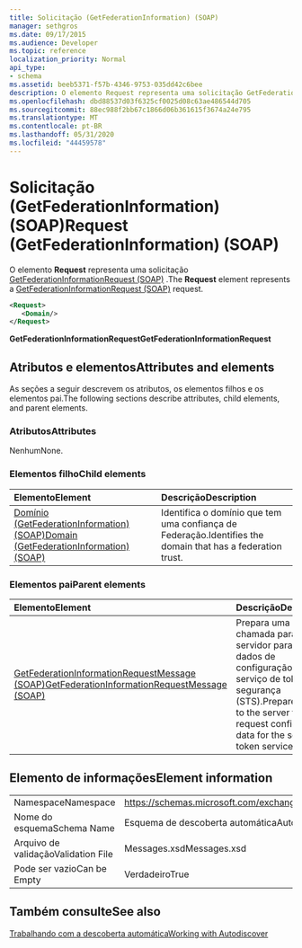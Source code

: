 ```yaml
---
title: Solicitação (GetFederationInformation) (SOAP)
manager: sethgros
ms.date: 09/17/2015
ms.audience: Developer
ms.topic: reference
localization_priority: Normal
api_type:
- schema
ms.assetid: beeb5371-f57b-4346-9753-035dd42c6bee
description: O elemento Request representa uma solicitação GetFederationInformationRequest (SOAP).
ms.openlocfilehash: dbd88537d03f6325cf0025d08c63ae486544d705
ms.sourcegitcommit: 88ec988f2bb67c1866d06b361615f3674a24e795
ms.translationtype: MT
ms.contentlocale: pt-BR
ms.lasthandoff: 05/31/2020
ms.locfileid: "44459578"
---
```

# <a name="request-getfederationinformation-soap"></a><span data-ttu-id="b2655-103">Solicitação (GetFederationInformation) (SOAP)</span><span class="sxs-lookup"><span data-stu-id="b2655-103">Request (GetFederationInformation) (SOAP)</span></span>

<span data-ttu-id="b2655-104">O elemento **Request** representa uma solicitação [GetFederationInformationRequest (SOAP)](getfederationinformationrequest-soap.md) .</span><span class="sxs-lookup"><span data-stu-id="b2655-104">The **Request** element represents a [GetFederationInformationRequest (SOAP)](getfederationinformationrequest-soap.md) request.</span></span> 
  
```XML
<Request>
   <Domain/>
</Request>
```

 <span data-ttu-id="b2655-105">**GetFederationInformationRequest**</span><span class="sxs-lookup"><span data-stu-id="b2655-105">**GetFederationInformationRequest**</span></span>
## <a name="attributes-and-elements"></a><span data-ttu-id="b2655-106">Atributos e elementos</span><span class="sxs-lookup"><span data-stu-id="b2655-106">Attributes and elements</span></span>

<span data-ttu-id="b2655-107">As seções a seguir descrevem os atributos, os elementos filhos e os elementos pai.</span><span class="sxs-lookup"><span data-stu-id="b2655-107">The following sections describe attributes, child elements, and parent elements.</span></span>
  
### <a name="attributes"></a><span data-ttu-id="b2655-108">Atributos</span><span class="sxs-lookup"><span data-stu-id="b2655-108">Attributes</span></span>

<span data-ttu-id="b2655-109">Nenhum</span><span class="sxs-lookup"><span data-stu-id="b2655-109">None.</span></span>
  
### <a name="child-elements"></a><span data-ttu-id="b2655-110">Elementos filho</span><span class="sxs-lookup"><span data-stu-id="b2655-110">Child elements</span></span>

|<span data-ttu-id="b2655-111">**Elemento**</span><span class="sxs-lookup"><span data-stu-id="b2655-111">**Element**</span></span>|<span data-ttu-id="b2655-112">**Descrição**</span><span class="sxs-lookup"><span data-stu-id="b2655-112">**Description**</span></span>|
|:-----|:-----|
|[<span data-ttu-id="b2655-113">Domínio (GetFederationInformation) (SOAP)</span><span class="sxs-lookup"><span data-stu-id="b2655-113">Domain (GetFederationInformation) (SOAP)</span></span>](domain-getfederationinformationsoap.md) <br/> |<span data-ttu-id="b2655-114">Identifica o domínio que tem uma confiança de Federação.</span><span class="sxs-lookup"><span data-stu-id="b2655-114">Identifies the domain that has a federation trust.</span></span>  <br/> |
   
### <a name="parent-elements"></a><span data-ttu-id="b2655-115">Elementos pai</span><span class="sxs-lookup"><span data-stu-id="b2655-115">Parent elements</span></span>

|<span data-ttu-id="b2655-116">**Elemento**</span><span class="sxs-lookup"><span data-stu-id="b2655-116">**Element**</span></span>|<span data-ttu-id="b2655-117">**Descrição**</span><span class="sxs-lookup"><span data-stu-id="b2655-117">**Description**</span></span>|
|:-----|:-----|
|[<span data-ttu-id="b2655-118">GetFederationInformationRequestMessage (SOAP)</span><span class="sxs-lookup"><span data-stu-id="b2655-118">GetFederationInformationRequestMessage (SOAP)</span></span>](getfederationinformationrequestmessage-soap.md) <br/> |<span data-ttu-id="b2655-119">Prepara uma chamada para o servidor para solicitar dados de configuração para o serviço de token de segurança (STS).</span><span class="sxs-lookup"><span data-stu-id="b2655-119">Prepares a call to the server to request configuration data for the security token service (STS).</span></span>  <br/> |
   
## <a name="element-information"></a><span data-ttu-id="b2655-120">Elemento de informações</span><span class="sxs-lookup"><span data-stu-id="b2655-120">Element information</span></span>

|||
|:-----|:-----|
|<span data-ttu-id="b2655-121">Namespace</span><span class="sxs-lookup"><span data-stu-id="b2655-121">Namespace</span></span>  <br/> |https://schemas.microsoft.com/exchange/2010/Autodiscover  <br/> |
|<span data-ttu-id="b2655-122">Nome do esquema</span><span class="sxs-lookup"><span data-stu-id="b2655-122">Schema Name</span></span>  <br/> |<span data-ttu-id="b2655-123">Esquema de descoberta automática</span><span class="sxs-lookup"><span data-stu-id="b2655-123">Autodiscover schema</span></span>  <br/> |
|<span data-ttu-id="b2655-124">Arquivo de validação</span><span class="sxs-lookup"><span data-stu-id="b2655-124">Validation File</span></span>  <br/> |<span data-ttu-id="b2655-125">Messages.xsd</span><span class="sxs-lookup"><span data-stu-id="b2655-125">Messages.xsd</span></span>  <br/> |
|<span data-ttu-id="b2655-126">Pode ser vazio</span><span class="sxs-lookup"><span data-stu-id="b2655-126">Can be Empty</span></span>  <br/> |<span data-ttu-id="b2655-127">Verdadeiro</span><span class="sxs-lookup"><span data-stu-id="b2655-127">True</span></span>  <br/> |
   
## <a name="see-also"></a><span data-ttu-id="b2655-128">Também consulte</span><span class="sxs-lookup"><span data-stu-id="b2655-128">See also</span></span>



[<span data-ttu-id="b2655-129">Trabalhando com a descoberta automática</span><span class="sxs-lookup"><span data-stu-id="b2655-129">Working with Autodiscover</span></span>](https://msdn.microsoft.com/library/39726b67-2eb2-451b-9307-cfd0b518b55c%28Office.15%29.aspx)

